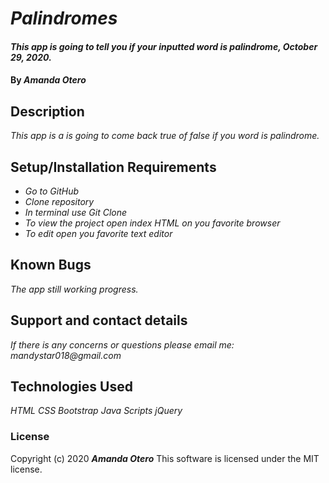 # _Palindromes_

#### _This app is going to tell you if your inputted word is palindrome, October 29, 2020._

#### By _**Amanda Otero**_

## Description

_This app is a is going to come back true of false if you word is palindrome._

## Setup/Installation Requirements

* _Go to GitHub_
* _Clone repository_
* _In terminal use Git Clone_
* _To view the project open index HTML on you favorite browser_
* _To edit open you favorite text editor_


## Known Bugs

_The app still working progress._

## Support and contact details

_If there is any concerns or questions please email me: mandystar018@gmail.com_

## Technologies Used

_HTML_
_CSS_
_Bootstrap_
_Java Scripts_
_jQuery_

### License

Copyright (c) 2020 **_Amanda Otero_**
This software is licensed under the MIT license.
